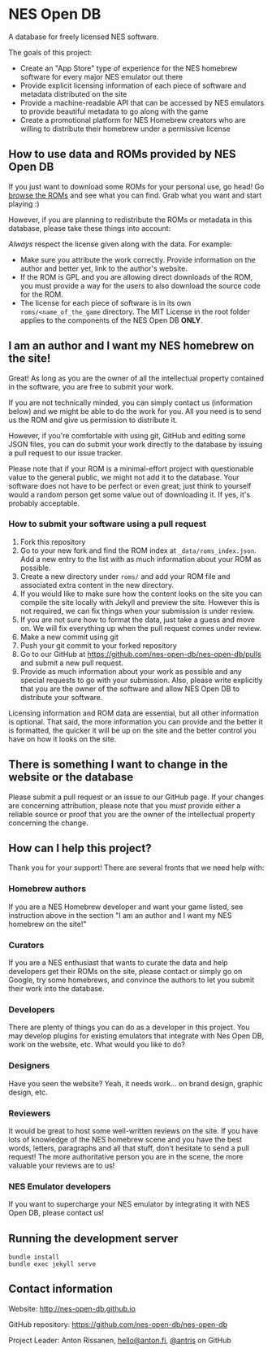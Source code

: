 # NES Open DB
A database for freely licensed NES software.

The goals of this project:

* Create an "App Store" type of experience for the NES homebrew software for every major NES emulator out there
* Provide explicit licensing information of each piece of software and metadata distributed on the site
* Provide a machine-readable API that can be accessed by NES emulators to provide beautiful metadata to go along with the game
* Create a promotional platform for NES Homebrew creators who are willing to distribute their homebrew under a permissive license

## How to use data and ROMs provided by NES Open DB

If you just want to download some ROMs for your personal use, go head! Go [browse the ROMs](https://nes-open-db.github.io/roms) and see what you can find. Grab what you want and start playing :)

However, if you are planning to redistribute the ROMs or metadata in this database, please take these things into account:

*Always* respect the license given along with the data. For example:

* Make sure you attribute the work correctly. Provide information on the author and better yet, link to the author's website.
* If the ROM is GPL and you are allowing direct downloads of the ROM, you must provide a way for the users to also download the source code for the ROM.
* The license for each piece of software is in its own `roms/<name_of_the_game` directory. The MIT License in the root folder applies to the components of the NES Open DB **ONLY**.

## I am an author and I want my NES homebrew on the site!

Great! As long as you are the owner of all the intellectual property contained in the software, you are free to submit your work.

If you are not technically minded, you can simply contact us (information below) and we might be able to do the work for you. All you need is to send us the ROM and give us permission to distribute it.

However, if you're comfortable with using git, GitHub and editing some JSON files, you can do submit your work directly to the database by issuing a pull request to our issue tracker.

Please note that if your ROM is a minimal-effort project with questionable value to the general public, we might
not add it to the database. Your software does not have to be perfect or even great; just think to yourself
would a random person get some value out of downloading it. If yes, it's probably acceptable.

### How to submit your software using a pull request

1. Fork this repository
2. Go to your new fork and find the ROM index at `_data/roms_index.json`. Add a new entry to the list with as much information about your ROM as possible.
3. Create a new directory under `roms/` and add your ROM file and associated extra content in the new directory.
4. If you would like to make sure how the content looks on the site you can compile the site locally with Jekyll and preview the site. However this is not required, we can fix things when your submission is under review.
5. If you are not sure how to format the data, just take a guess and move on. We will fix everything up when the pull request comes under review.
6. Make a new commit using git
7. Push your git commit to your forked repository
8. Go to our GitHub at https://github.com/nes-open-db/nes-open-db/pulls and submit a new pull request.
9. Provide as much information about your work as possible and any special requests to go with your submission. Also, please write explicitly that you are the owner of the software and allow NES Open DB to distribute your software.

Licensing information and ROM data are essential, but all other information is optional. That said, the more information you can provide and the better it is formatted, the quicker it will be up on the site and the better control you have on how it looks on the site.

## There is something I want to change in the website or the database

Please submit a pull request or an issue to our GitHub page. If your changes are concerning attribution, please note that you *must* provide either a reliable source or proof that you are the owner of the intellectual property concerning the change.

## How can I help this project?

Thank you for your support! There are several fronts that we need help with:

### Homebrew authors

If you are a NES Homebrew developer and want your game listed, see instruction above in the section "I am an author and I want my NES homebrew on the site!"

### Curators

If you are a NES enthusiast that wants to curate the data and help developers get their ROMs on the site, please contact or simply go on Google, try some homebrews, and convince the authors to let you submit their work into the database.

### Developers

There are plenty of things you can do as a developer in this project. You may develop plugins for existing emulators that integrate with Nes Open DB, work on the website, etc. What would you like to do?

### Designers

Have you seen the website? Yeah, it needs work... on brand design, graphic design, etc.

### Reviewers

It would be great to host some well-written reviews on the site. If you have lots of knowledge of the NES homebrew
scene and you have the best words, letters, paragraphs and all that stuff, don't hesitate to send a pull request!
The more authoritative person you are in the scene, the more valuable your reviews are to us!

### NES Emulator developers

If you want to supercharge your NES emulator by integrating it with NES Open DB, please contact us!

## Running the development server

    bundle install
    bundle exec jekyll serve

## Contact information

Website: http://nes-open-db.github.io

GitHub repository: https://github.com/nes-open-db/nes-open-db

Project Leader: Anton Rissanen, hello@anton.fi, [@antris](https://github.com/antris) on GitHub
